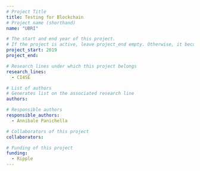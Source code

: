 ```yaml
---
# Project Title
title: Testing for Blockchain	
# Project name (shorthand)
name: "UBRI"

# The start and end year of this project.
# If the project is active, leave project_end empty. Otherwise, it becomes a past project.
project_start: 2019
project_end: 

# Research lines under which this project belongs
research_lines: 
  - CI4SE

# List of authors 
# Generates list on the associated research line
authors:

# Responsible authors
responsible_authors:
  - Annibale Panichella

# Collaborators of this project
collaborators:

# Funding of this project
funding:
  - Ripple
---
```

